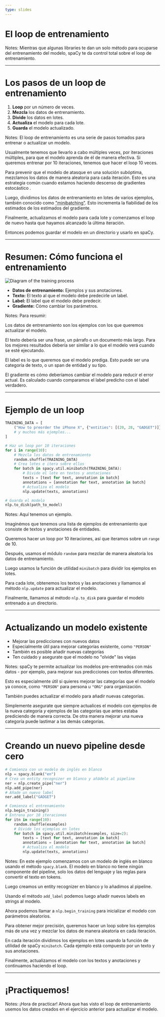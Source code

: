 ```yaml
---
type: slides
---
```


# El loop de entrenamiento

Notes: Mientras que algunas libraries te dan un solo método para ocuparse del entrenamiento del modelo, spaCy te da control total sobre el loop de entrenamiento.

---

# Los pasos de un loop de entrenamiento

1. **Loop** por un número de veces.
2. **Mezcla** los datos de entrenamiento.
3. **Divide** los datos en lotes.
4. **Actualiza** el modelo para cada lote.
5. **Guarda** el modelo actualizado.

Notes: El loop de entrenamiento es una serie de pasos tomados para entrenar o actualizar un modelo.

Usualmente tenemos que llevarlo a cabo múltiples veces, por iteraciones múltiples, para que el modelo aprenda de él de manera efectiva. Si queremos entrenar por 10 iteraciones, tenemos que hacer el loop 10 veces.

Para prevenir que el modelo de atasque en una solución subóptima, mezclamos los datos de manera aleatoria para cada iteración. Esto es una estrategia común cuando estamos haciendo descenso de gradientes estocástico .

Luego, dividimos los datos de entrenamiento en lotes de varios ejemplos, también conocido como <abbr title="En español, minilote">"minibatching"</abbr>. Esto incrementa la fiabilidad de los estimados de los estimados del gradiente.

Finalmente, actualizamos el modelo para cada lote y comenzamos el loop de nuevo hasta que hayamos alcanzado la última iteración.

Entonces podemos guardar el modelo en un directorio y usarlo en spaCy.

---

# Resumen: Cómo funciona el entrenamiento

<img src="/training.png" alt="Diagram of the training process" />

- **Datos de entrenamiento:** Ejemplos y sus anotaciones.
- **Texto:** El texto al que el modelo debe predecirle un label.
- **Label:** El label que el modelo debe predecir.
- **Gradiente:** Cómo cambiar los parámetros.

Notes: Para resumir:

Los datos de entrenamiento son los ejemplos con los que queremos actualizar el modelo.

El texto debería ser una frase, un párrafo o un documento más largo. Para los mejores resultados debería ser similar a lo que el modelo verá cuando se esté ejecutando.

El label es lo que queremos que el modelo prediga. Esto puede ser una categoría de texto, o un span de entidad y su tipo.

El gradiente es cómo deberíamos cambiar el modelo para reducir el error actual. Es calculado cuando comparamos el label predicho con el label verdadero.

---

# Ejemplo de un loop

```python
TRAINING_DATA = [
    ("How to preorder the iPhone X", {"entities": [(20, 28, "GADGET")]})
    # y muchos más ejemplos...
]
```

```python
# Haz un loop por 10 iteraciones
for i in range(10):
    # Mezcla los datos de entrenamiento
    random.shuffle(TRAINING_DATA)
    # Crea lotes e itera sobre ellos
    for batch in spacy.util.minibatch(TRAINING_DATA):
        # Divide el lote en textos y anotaciones
        texts = [text for text, annotation in batch]
        annotations = [annotation for text, annotation in batch]
        # Actualiza el modelo
        nlp.update(texts, annotations)

# Guarda el modelo
nlp.to_disk(path_to_model)
```

Notes: Aquí tenemos un ejemplo.

Imaginémos que tenemos una lista de ejemplos de entrenamiento que consiste de textos y anotaciones de entidades.

Queremos hacer un loop por 10 iteraciones, así que iteramos sobre un `range` de 10.

Después, usamos el módulo `random` para mezclar de manera aleatoria los datos de entrenamiento.

Luego usamos la función de utilidad `minibatch` para dividir los ejemplos en lotes.

Para cada lote, obtenemos los textos y las anotaciones y llamamos al método `nlp.update` para actualizar el modelo.

Finalmente, llamamos al método `nlp.to_disk` para guardar el modelo entrenado a un directorio.

---

# Actualizando un modelo existente

- Mejorar las predicciones con nuevos datos
- Especialmente útil para mejorar categorías existente, como `"PERSON"`
- También es posible añadir nuevas categorías
- Ten cuidado y asegurate que el modelo no "olvide" las viejas

Notes: spaCy te permite actualizar los modelos pre-entrenados con más datos - por ejemplo, para mejorar sus predicciones con textos diferentes.

Esto es especialmente útil si quieres mejorar las categorías que el modelo ya conoce, como `"PERSON"` para persona u `"ORG"` para organización.

También puedes actualizar el modelo para añadir nuevas categorías.

Simplemente asegurate que siempre actualices el modelo con ejemplos de la nueva categoría _y_ ejemplos de las categorías que antes estaba prediciendo de manera correcta. De otra manera mejorar una nueva categoría puede lastimar a las demás categorías.

---

# Creando un nuevo pipeline desde cero

```python
# Comienza con un modelo de inglés en blanco
nlp = spacy.blank("en")
# Crea un entity recognizer en blanco y añádelo al pipeline
ner = nlp.create_pipe("ner")
nlp.add_pipe(ner)
# Añade un nuevo label
ner.add_label("GADGET")

# Comienza el entrenamiento
nlp.begin_training()
# Entrena por 10 iteraciones
for itn in range(10):
    random.shuffle(examples)
    # Divide los ejemplos en lotes
    for batch in spacy.util.minibatch(examples, size=2):
        texts = [text for text, annotation in batch]
        annotations = [annotation for text, annotation in batch]
        # Actualiza el modelo
        nlp.update(texts, annotations)
```

Notes: En este ejemplo comenzamos con un modelo de inglés en blanco usando el método `spacy.blank`. El modelo en blanco no tiene ningún componente del pipeline, solo los datos del lenguaje y las reglas para convertir el texto en tokens.

Luego creamos un entity recognizer en blanco y lo añadimos al pipeline.

Usando el método `add_label` podemos luego añadir nuevos labels en strings al modelo.

Ahora podemos llamar a `nlp.begin_training` para inicializar el modelo con parámetros aleatorios.

Para obtener mejor precisión, queremos hacer un loop sobre los ejemplos más de una vez y mezclar los datos de manera aleatoria en cada iteración.

En cada iteración dividimos los ejemplos en lotes usando la función de utilidad de spaCy `minibatch`. Cada ejemplo está compuesto por un texto y sus anotaciones.

Finalmente, actualizamos el modelo con los textos y anotaciones y continuamos haciendo el loop.

---

# ¡Practiquemos!

Notes: ¡Hora de practicar! Ahora que has visto el loop de entrenamiento usemos los datos creados en el ejercicio anterior para actualizar el modelo.
